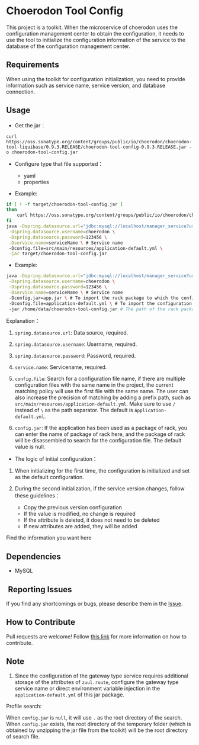 # Choerodon Tool Config

This project is a toolkit. When the microservice of choerodon uses the configuration management center to obtain the configuration, it needs to use the tool to initialize the configuration information of the service to the database of the configuration management center.

## Requirements

When using the toolkit for configuration initialization, you need to provide information such as service name, service version, and database connection.

## Usage

* Get the jar：

```
curl https://oss.sonatype.org/content/groups/public/io/choerodon/choerodon-tool-liquibase/0.9.3.RELEASE/choerodon-tool-config-0.9.3.RELEASE.jar -o choerodon-tool-config.jar
```

* Configure type that file supported：
    - yaml
    - properties

* Example:

```bash
if [ ! -f target/choerodon-tool-config.jar ]
then
    curl https://oss.sonatype.org/content/groups/public/io/choerodon/choerodon-tool-liquibase/0.9.3.RELEASE/choerodon-tool-config-0.9.3.RELEASE.jar -o target/choerodon-tool-config.jar # The version may be changed here. Please change it based on the downloaded package name.
fi
java -Dspring.datasource.url="jdbc:mysql://localhost/manager_service?useUnicode=true&characterEncoding=utf-8&useSSL=false" \
 -Dspring.datasource.username=choerodon \
 -Dspring.datasource.password=123456 \
 -Dservice.name=serviceName \ # Service name
 -Dconfig.file=src/main/resources/application-default.yml \
 -jar target/choerodon-tool-config.jar 
```

* Example:

```bash
java -Dspring.datasource.url="jdbc:mysql://localhost/manager_service?useUnicode=true&characterEncoding=utf-8&useSSL=false" \
 -Dspring.datasource.username=choerodon \
 -Dspring.datasource.password=123456 \
 -Dservice.name=serviceName \ # Service name
 -Dconfig.jar=app.jar \ # To import the rack package to which the configuration belongs, take the actual path as the standard
 -Dconfig.file=application-default.yml \ # To import the configuration file, please follow the path of the file in the rack package
 -jar /home/data/choerodon-tool-config.jar # The path of the rack package is subject to the actual.
```
Explanation：

1. `spring.datasource.url`: Data source, required.
1. `spring.datasource.username`: Username, required.
1. `spring.datasource.password`: Password, required.
1. `service.name`: Servicename, required.
1. `config.file`: Search for a configuration file name, if there are multiple configuration files with the same name in the project, the current matching policy will use the first file with the same name. The user can also increase the precision of matching by adding a prefix path, such as `src/main/resources/application-default.yml`. Make sure to use `/` instead of `\` as the path separator. The default is `Application-default.yml`.

1. `config.jar`: If the application has been used as a package of rack, you can enter the name of package of rack here, and the package of rack will be disassembled to search for the configuration file. The default value is null.
* The logic of initial configuration：

1. When initializing for the first time, the configuration is initialized and set as the default configuration.

1. During the second initialization, if the service version changes, follow these guidelines：
    - Copy the previous version configuration
    - If the value is modified, no change is required
    - If the attribute is deleted, it does not need to be deleted
    - If new attributes are added, they will be added

Find the information you want here
## Dependencies

* MySQL

##  Reporting Issues

If you find any shortcomings or bugs, please describe them in the [Issue](https://github.com/choerodon/choerodon/issues/new?template=issue_template.md).
    
## How to Contribute
Pull requests are welcome! Follow [this link](https://github.com/choerodon/choerodon/blob/master/CONTRIBUTING.md) for more information on how to contribute.

## Note

1. Since the configuration of the gateway type service requires additional storage of the attributes of `zuul.route`, configure the gateway type service name or direct environment variable injection in the `application-default.yml` of this jar package.

Profile search:

When `config.jar` is `null`, it will use `.` as the root directory of the search. When `config.jar` exists, the root directory of the temporary folder (which is obtained by unzipping the jar file from the toolkit) will be the root directory of search file.